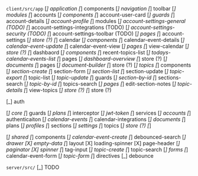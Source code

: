 `client/src/app`
[_] application
  [_] components
    [_] navigation
    [_] toolbar
  [_] modules
    [_] accounts
      [_] components
        [_] account-user-card
      [_] guards
        [_] account-details
        [_] account-profile
      [_] modules
        [_] account-settings-general (TODO)
        [_] account-settings-integrations (TODO)
        [_] account-settings-security (TODO)
        [_] account-settings-toolbar (TODO)
      [_] pages
        [_] account-settings
      [_] store (?)
    [_] calendar
      [_] components
        [_] calendar-event-details
        [_] calendar-event-update
        [_] calendar-event-view
      [_] pages
        [_] view-calendar
      [_] store (?)
    [_] dashbaord
      [_] components
        [_] recent-topics-list
        [_] todays-calendar-events-list
      [_] pages
        [_] dashboard-overview
      [_] store (?)
    [_] documents
      [_] pages
        [_] document-builder
      [_] store (?)
    [_] topics
      [_] components
        [_] section-create
        [_] section-form
        [_] section-list
        [_] section-update
        [_] topic-export
        [_] topic-list
        [_] topic-update
      [_] guards
        [_] section-by-id
        [_] sections-search
        [_] topic-by-id
        [_] topics-search
      [_] pages
        [_] edit-section-notes
        [_] topic-details
        [_] view-topics
      [_] store (?)
  [_] store (?)

[_] auth

[_] core
  [_] guards
    [_] plans
  [_] interceptor
    [_] jwt-token
  [_] services
    [_] accounts
    [_] authenticaiton
    [_] calendar-events
    [_] calendar-integrations
    [_] documents
    [_] plans
    [_] profiles
    [_] sections
    [_] settings
    [_] topics
  [_] store (?)
  [_] 

[_] shared
  [_] components
    [_] calendar-event-create
    [_] debounced-search
    [_] drawer
    [X] empty-data
    [_] layout
    [X] loading-spinner
    [X] page-header
    [_] paginator
    [X] spinner
    [_] tag-input
    [_] topic-create
    [_] topic-search
  [_] forms
    [_] calendar-event-form
    [_] topic-form
  [_] directives
    [_] debounce


`server/src/`
[_] TODO
